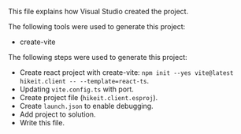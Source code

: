 This file explains how Visual Studio created the project.

The following tools were used to generate this project:
- create-vite

The following steps were used to generate this project:
- Create react project with create-vite: `npm init --yes vite@latest hikeit.client -- --template=react-ts`.
- Updating `vite.config.ts` with port.
- Create project file (`hikeit.client.esproj`).
- Create `launch.json` to enable debugging.
- Add project to solution.
- Write this file.
